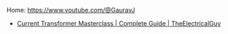 Home: https://www.youtube.com/@GauravJ

- [Current Transformer Masterclass | Complete Guide | TheElectricalGuy](https://youtu.be/iY_OZbcxARI)
